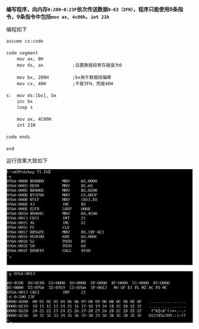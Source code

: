 **编写程序，向内存`0:200~0:23F`依次传送数据`0~63（3FH）`，程序只能使用9条指令，9条指令中包括`mov ax, 4c00h`、`int 21h`**

编程如下

```
assume cs:code

code segment
    mov ax, 0H
    mov ds, ax           ;设置数据段寄存器值为0

    mov bx, 200H         ;bx用于数据段偏移
    mov cx, 40H          ;不是3FH，而是40H

s:  mov ds:[bx], bx
    inc bx
    loop s

    mov ax, 4C00H
    int 21H

code ends

end
```

运行效果大致如下

![image](./image/01.png)

![image](./image/02.png)


